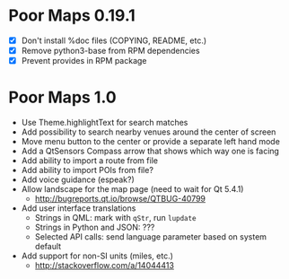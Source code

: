 Poor Maps 0.19.1
================

 * [X] Don't install %doc files (COPYING, README, etc.)
 * [X] Remove python3-base from RPM dependencies
 * [X] Prevent provides in RPM package

Poor Maps 1.0
=============

 * Use Theme.highlightText for search matches
 * Add possibility to search nearby venues around the center of screen
 * Move menu button to the center or provide a separate left hand mode
 * Add a QtSensors Compass arrow that shows which way one is facing
 * Add ability to import a route from file
 * Add ability to import POIs from file?
 * Add voice guidance (espeak?)
 * Allow landscape for the map page (need to wait for Qt 5.4.1)
   - <http://bugreports.qt.io/browse/QTBUG-40799>
 * Add user interface translations
   - Strings in QML: mark with `qStr`, run `lupdate`
   - Strings in Python and JSON: ???
   - Selected API calls: send language parameter based on system default
 * Add support for non-SI units (miles, etc.)
   - <http://stackoverflow.com/a/14044413>

